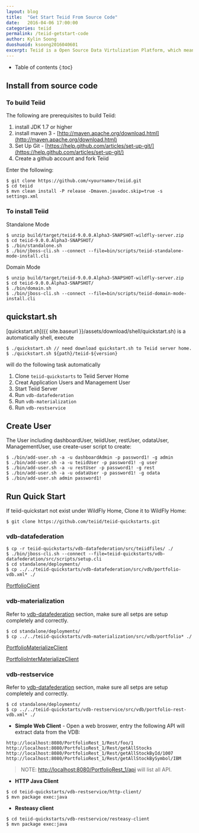 ```yaml
---
layout: blog
title:  "Get Start Teiid From Source Code"
date:   2016-04-06 17:00:00
categories: teiid
permalink: /teiid-getstart-code
author: Kylin Soong
duoshuoid: ksoong2016040601
excerpt: Teiid is a Open Source Data Virtulization Platform, which means the souce code are totally open, this article will guide you to get start teiid from source code.
---
```


* Table of contents
{:toc}

## Install from source code

### To build Teiid

The following are prerequisites to build Teiid:

1. install JDK 1.7 or higher
2. install maven 3 - [http://maven.apache.org/download.html](http://maven.apache.org/download.html)
3. Set Up Git - [https://help.github.com/articles/set-up-git/](https://help.github.com/articles/set-up-git/)
4. Create a github account and fork Teiid

Enter the following:

~~~
$ git clone https://github.com/<yourname>/teiid.git
$ cd teiid
$ mvn clean install -P release -Dmaven.javadoc.skip=true -s settings.xml
~~~

### To install Teiid
Standalone Mode

~~~
$ unzip build/target/teiid-9.0.0.Alpha3-SNAPSHOT-wildfly-server.zip
$ cd teiid-9.0.0.Alpha3-SNAPSHOT/
$ ./bin/standalone.sh  
$ ./bin/jboss-cli.sh --connect --file=bin/scripts/teiid-standalone-mode-install.cli  
~~~
Domain Mode

~~~
$ unzip build/target/teiid-9.0.0.Alpha3-SNAPSHOT-wildfly-server.zip
$ cd teiid-9.0.0.Alpha3-SNAPSHOT/
$ ./bin/domain.sh  
$ ./bin/jboss-cli.sh --connect --file=bin/scripts/teiid-domain-mode-install.cli 
~~~

## quickstart.sh

[quickstart.sh]({{ site.baseurl }}/assets/download/shell/quickstart.sh) is a automatically shell, execute

~~~
$ ./quickstart.sh // need download quickstart.sh to Teiid server home.
$ ./quickstart.sh ${path}/teiid-${version}
~~~

will do the following task automatically

1. Clone `teiid-quickstarts` to Teiid Server Home
2. Creat Application Users and Management User
3. Start Teiid Server
4. Run `vdb-datafederation`
5. Run `vdb-materialization`
6. Run `vdb-restservice`

## Create User

The User including dashboardUser, teiidUser, restUser, odataUser, ManagementUser, use create-user script to create:

~~~
$ ./bin/add-user.sh -a -u dashboardAdmin -p password1! -g admin  
$ ./bin/add-user.sh -a -u teiidUser -p password1! -g user  
$ ./bin/add-user.sh -a -u restUser -p password1! -g rest  
$ ./bin/add-user.sh -a -u odataUser -p password1! -g odata  
$ ./bin/add-user.sh admin password1!  
~~~

## Run Quick Start

If teiid-quickstart not exist under WildFly Home, Clone it to WildFly Home:

~~~
$ git clone https://github.com/teiid/teiid-quickstarts.git
~~~ 

### vdb-datafederation

~~~
$ cp -r teiid-quickstarts/vdb-datafederation/src/teiidfiles/ ./
$ ./bin/jboss-cli.sh --connect --file=teiid-quickstarts/vdb-datafederation/src/scripts/setup.cli
$ cd standalone/deployments/
$ cp ../../teiid-quickstarts/vdb-datafederation/src/vdb/portfolio-vdb.xml* ./
~~~

[PortfolioCient](https://github.com/kylinsoong/teiid-test/blob/master/client/src/main/java/org/teiid/test/jdbc/client/PortfolioCient.java)

### vdb-materialization

Refer to [vdb-datafederation](#vdb-datafederation) section,  make sure all setps are setup completely and correctly.

~~~
$ cd standalone/deployments/
$ cp ../../teiid-quickstarts/vdb-materialization/src/vdb/portfolio* ./
~~~

[PortfolioMaterializeClient](https://github.com/kylinsoong/teiid-test/blob/master/client/src/main/java/org/teiid/test/jdbc/client/PortfolioMaterializeClient.java)

[PortfolioInterMaterializeClient](https://github.com/kylinsoong/teiid-test/blob/master/client/src/main/java/org/teiid/test/jdbc/client/PortfolioInterMaterializeClient.java)

### vdb-restservice

Refer to [vdb-datafederation](#vdb-datafederation) section,  make sure all setps are setup completely and correctly.

~~~
$ cd standalone/deployments/
$ cp ../../teiid-quickstarts/vdb-restservice/src/vdb/portfolio-rest-vdb.xml* ./
~~~

* **Simple Web Client** - Open a web broswer, entry the following API will extract data from the VDB:

~~~
http://localhost:8080/PortfolioRest_1/Rest/foo/1
http://localhost:8080/PortfolioRest_1/Rest/getAllStocks
http://localhost:8080/PortfolioRest_1/Rest/getAllStockById/1007
http://localhost:8080/PortfolioRest_1/Rest/getAllStockBySymbol/IBM
~~~

> NOTE: [http://localhost:8080/PortfolioRest_1/api](http://localhost:8080/PortfolioRest_1/api) will list all API.

* **HTTP Java Client**

~~~
$ cd teiid-quickstarts/vdb-restservice/http-client/
$ mvn package exec:java
~~~

* **Resteasy client**

~~~
$ cd teiid-quickstarts/vdb-restservice/resteasy-client
$ mvn package exec:java
~~~
